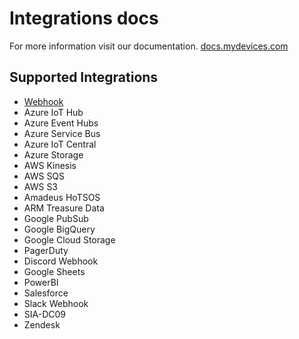
# Integrations docs

For more information visit our documentation. [docs.mydevices.com](https://docs.mydevices.com/docs/integrations) 


## Supported Integrations

- [Webhook](https://docs.mydevices.com/docs/integrations/webhook)
- Azure IoT Hub
- Azure Event Hubs
- Azure Service Bus
- Azure IoT Central
- Azure Storage
- AWS Kinesis
- AWS SQS
- AWS S3
- Amadeus HoTSOS
- ARM Treasure Data
- Google PubSub
- Google BigQuery
- Google Cloud Storage
- PagerDuty
- Discord Webhook
- Google Sheets
- PowerBI
- Salesforce
- Slack Webhook
- SIA-DC09
- Zendesk
